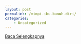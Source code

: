 ```yaml
---
layout: post
permalink: /mimpi-ibu-bunuh-diri/
categories:
    - Uncategorized
---
```


[Baca Selengkapnya](/09)